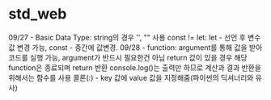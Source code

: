 # std_web

09/27 - Basic Data Type: string의 경우 '', "" 사용 
    const != let: let - 선언 후 변수값 변경 가능, const - 중간에 값변경.
09/28 - function: argument를 통해 값을 받아 코드를 실행 가능, argument가 반드시 필요한건 아님
    return 값이 있을 경우 해당 function은 종료되며 return 반환
    console.log()는 출력만 하므로 계산과 결과 반환을 위해서는 함수를 사용
    콜론(:) - key 값에 value 값을 지정해줌(파이썬의 딕셔너리와 유사)
    
